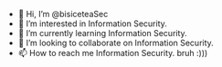 - 👋 Hi, I’m @bisiceteaSec
- 👀 I’m interested in Information Security.
- 🌱 I’m currently learning Information Security.
- 💞️ I’m looking to collaborate on Information Security.
- 📫 How to reach me Information Security.
bruh :)))

<!---
bisiceteaSec/bisiceteaSec is a ✨ special ✨ repository because its `README.md` (this file) appears on your GitHub profile.
You can click the Preview link to take a look at your changes.
--->

